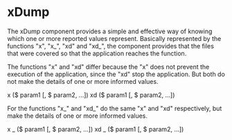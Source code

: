# xDump

The xDump component provides a simple and effective way of knowing which one or more reported values represent. Basically represented by the functions "x", "x_", "xd" and "xd_", the component provides that the files that were covered so that the application reaches the function.

The functions "x" and "xd" differ because the "x" does not prevent the execution of the application, since the "xd" stop the application. But both do not make the details of one or more informed values.

x ($ param1 [, $ param2, ...])
xd ($ param1 [, $ param2, ...])

For the functions "x_" and "xd_" do the same "x" and "xd" respectively, but make the details of one or more informed values.

x _ ($ param1 [, $ param2, ...])
xd _ ($ param1 [, $ param2, ...])
